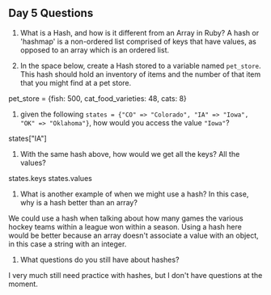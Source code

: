 ## Day 5 Questions

1. What is a Hash, and how is it different from an Array in Ruby?
A hash or 'hashmap' is a non-ordered list comprised of keys that have values, as opposed to an array which is an ordered list.

1. In the space below, create a Hash stored to a variable named `pet_store`.  This hash should hold an inventory of items and the number of that item that you might find at a pet store.

pet_store = {fish: 500, cat_food_varieties: 48, cats: 8}

1. given the following `states = {"CO" => "Colorado", "IA" => "Iowa", "OK" => "Oklahoma"}`, how would you access the value `"Iowa"`?

states["IA"]

1. With the same hash above, how would we get all the keys?  All the values?

states.keys
states.values

1. What is another example of when we might use a hash?  In this case, why is a hash better than an array?

We could use a hash when talking about how many games the various hockey teams within a league won within a season. Using a hash here would be better because an array doesn't associate a value with an object, in this case a string with an integer.

1. What questions do you still have about hashes?

I very much still need practice with hashes, but I don't have questions at the moment.
